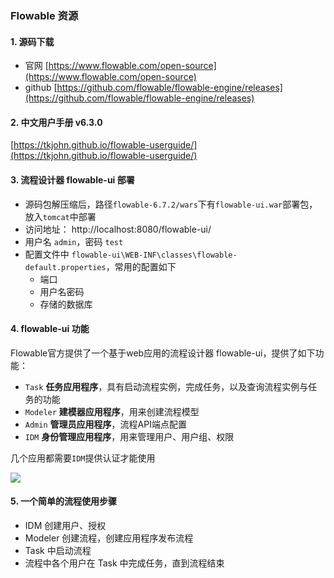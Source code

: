 ###  Flowable 资源

#### 1. 源码下载
* 官网 [https://www.flowable.com/open-source](https://www.flowable.com/open-source)
* github [https://github.com/flowable/flowable-engine/releases](https://github.com/flowable/flowable-engine/releases)

#### 2. 中文用户手册 v6.3.0
[https://tkjohn.github.io/flowable-userguide/](https://tkjohn.github.io/flowable-userguide/)


#### 3. 流程设计器 flowable-ui 部署
* 源码包解压缩后，路径`flowable-6.7.2/wars`下有`flowable-ui.war`部署包，放入`tomcat`中部署
* 访问地址： http://localhost:8080/flowable-ui/
* 用户名 `admin`，密码 `test`
* 配置文件中 `flowable-ui\WEB-INF\classes\flowable-default.properties`，常用的配置如下
  * 端口
  * 用户名密码
  * 存储的数据库

#### 4. flowable-ui 功能
Flowable官方提供了一个基于web应用的流程设计器 flowable-ui，提供了如下功能：
* `Task` **任务应用程序**，具有启动流程实例，完成任务，以及查询流程实例与任务的功能
* `Modeler` **建模器应用程序**，用来创建流程模型
* `Admin` **管理员应用程序**，流程API端点配置
* `IDM` **身份管理应用程序**，用来管理用户、用户组、权限

几个应用都需要`IDM`提供认证才能使用 

![](https://fgq233.github.io/imgs/workflow/flow01.png)


#### 5. 一个简单的流程使用步骤
* IDM 创建用户、授权
* Modeler 创建流程，创建应用程序发布流程
* Task 中启动流程
* 流程中各个用户在 Task 中完成任务，直到流程结束

